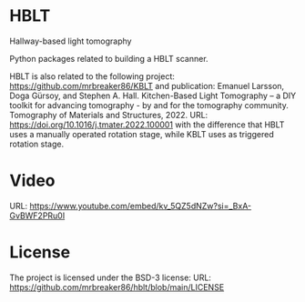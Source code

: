 # HBLT
Hallway-based light tomography

Python packages related to building a HBLT scanner.

HBLT is also related to the following project:
https://github.com/mrbreaker86/KBLT
and publication:
Emanuel Larsson, Doga Gürsoy, and Stephen A. Hall. Kitchen-Based Light Tomography – a DIY toolkit for advancing tomography - by and for the tomography community. Tomography of Materials and Structures, 2022.
URL: https://doi.org/10.1016/j.tmater.2022.100001
with the difference that HBLT uses a manually operated rotation stage, while KBLT uses as triggered rotation stage.

# Video
URL: https://www.youtube.com/embed/kv_5QZ5dNZw?si=_BxA-GvBWF2PRu0I

# License
The project is licensed under the BSD-3 license:
URL: https://github.com/mrbreaker86/hblt/blob/main/LICENSE

